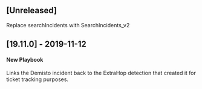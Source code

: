 ## [Unreleased]
Replace searchIncidents with SearchIncidents_v2

## [19.11.0] - 2019-11-12
#### New Playbook
Links the Demisto incident back to the ExtraHop detection that created it for ticket tracking purposes.